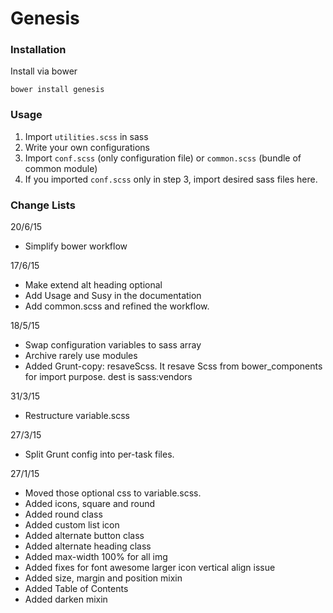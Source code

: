 # Genesis

### Installation

Install via bower

	bower install genesis


### Usage

1. Import `utilities.scss` in sass
2. Write your own configurations
3. Import `conf.scss` (only configuration file) or `common.scss` (bundle of common module)
4. If you imported `conf.scss` only in step 3, import desired sass files here.

### Change Lists

20/6/15

- Simplify bower workflow


17/6/15

- Make extend alt heading optional
- Add Usage and Susy in the documentation
- Add common.scss and refined the workflow.

18/5/15

- Swap configuration variables to sass array
- Archive rarely use modules
- Added Grunt-copy: resaveScss. It resave Scss from bower_components for import purpose. dest is sass:vendors 

31/3/15

- Restructure variable.scss

27/3/15

- Split Grunt config into per-task files.

27/1/15

- Moved those optional css to variable.scss.
- Added icons, square and round
- Added round class
- Added custom list icon
- Added alternate button class
- Added alternate heading class
- Added max-width 100% for all img
- Added fixes for font awesome larger icon vertical align issue
- Added size, margin and position mixin
- Added Table of Contents
- Added darken mixin
